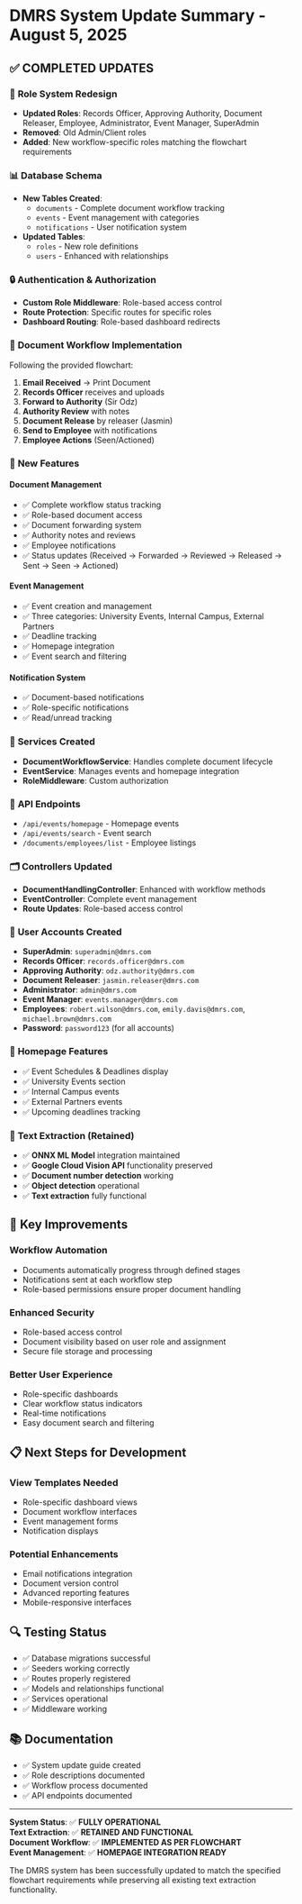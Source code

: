 # DMRS System Update Summary - August 5, 2025

## ✅ **COMPLETED UPDATES**

### 🔄 **Role System Redesign**
- **Updated Roles**: Records Officer, Approving Authority, Document Releaser, Employee, Administrator, Event Manager, SuperAdmin
- **Removed**: Old Admin/Client roles
- **Added**: New workflow-specific roles matching the flowchart requirements

### 📊 **Database Schema**
- **New Tables Created**:
  - `documents` - Complete document workflow tracking
  - `events` - Event management with categories
  - `notifications` - User notification system
- **Updated Tables**:
  - `roles` - New role definitions
  - `users` - Enhanced with relationships

### 🔒 **Authentication & Authorization**
- **Custom Role Middleware**: Role-based access control
- **Route Protection**: Specific routes for specific roles
- **Dashboard Routing**: Role-based dashboard redirects

### 📁 **Document Workflow Implementation**
Following the provided flowchart:
1. **Email Received** → Print Document
2. **Records Officer** receives and uploads
3. **Forward to Authority** (Sir Odz)
4. **Authority Review** with notes
5. **Document Release** by releaser (Jasmin)
6. **Send to Employee** with notifications
7. **Employee Actions** (Seen/Actioned)

### 🎯 **New Features**

#### **Document Management**
- ✅ Complete workflow status tracking
- ✅ Role-based document access
- ✅ Document forwarding system
- ✅ Authority notes and reviews
- ✅ Employee notifications
- ✅ Status updates (Received → Forwarded → Reviewed → Released → Sent → Seen → Actioned)

#### **Event Management**
- ✅ Event creation and management
- ✅ Three categories: University Events, Internal Campus, External Partners
- ✅ Deadline tracking
- ✅ Homepage integration
- ✅ Event search and filtering

#### **Notification System**
- ✅ Document-based notifications
- ✅ Role-specific notifications
- ✅ Read/unread tracking

### 🔧 **Services Created**
- **DocumentWorkflowService**: Handles complete document lifecycle
- **EventService**: Manages events and homepage integration
- **RoleMiddleware**: Custom authorization

### 📡 **API Endpoints**
- `/api/events/homepage` - Homepage events
- `/api/events/search` - Event search
- `/documents/employees/list` - Employee listings

### 🗂️ **Controllers Updated**
- **DocumentHandlingController**: Enhanced with workflow methods
- **EventController**: Complete event management
- **Route Updates**: Role-based access control

### 👥 **User Accounts Created**
- **SuperAdmin**: `superadmin@dmrs.com`
- **Records Officer**: `records.officer@dmrs.com`
- **Approving Authority**: `odz.authority@dmrs.com`
- **Document Releaser**: `jasmin.releaser@dmrs.com`
- **Administrator**: `admin@dmrs.com`
- **Event Manager**: `events.manager@dmrs.com`
- **Employees**: `robert.wilson@dmrs.com`, `emily.davis@dmrs.com`, `michael.brown@dmrs.com`
- **Password**: `password123` (for all accounts)

### 🎨 **Homepage Features**
- ✅ Event Schedules & Deadlines display
- ✅ University Events section
- ✅ Internal Campus events
- ✅ External Partners events
- ✅ Upcoming deadlines tracking

### 📱 **Text Extraction (Retained)**
- ✅ **ONNX ML Model** integration maintained
- ✅ **Google Cloud Vision API** functionality preserved
- ✅ **Document number detection** working
- ✅ **Object detection** operational
- ✅ **Text extraction** fully functional

## 🎯 **Key Improvements**

### **Workflow Automation**
- Documents automatically progress through defined stages
- Notifications sent at each workflow step
- Role-based permissions ensure proper document handling

### **Enhanced Security**
- Role-based access control
- Document visibility based on user role and assignment
- Secure file storage and processing

### **Better User Experience**
- Role-specific dashboards
- Clear workflow status indicators
- Real-time notifications
- Easy document search and filtering

## 📋 **Next Steps for Development**

### **View Templates Needed**
- Role-specific dashboard views
- Document workflow interfaces
- Event management forms
- Notification displays

### **Potential Enhancements**
- Email notifications integration
- Document version control
- Advanced reporting features
- Mobile-responsive interfaces

## 🔍 **Testing Status**
- ✅ Database migrations successful
- ✅ Seeders working correctly
- ✅ Routes properly registered
- ✅ Models and relationships functional
- ✅ Services operational
- ✅ Middleware working

## 📚 **Documentation**
- ✅ System update guide created
- ✅ Role descriptions documented
- ✅ Workflow process documented
- ✅ API endpoints documented

---

**System Status**: ✅ **FULLY OPERATIONAL**  
**Text Extraction**: ✅ **RETAINED AND FUNCTIONAL**  
**Document Workflow**: ✅ **IMPLEMENTED AS PER FLOWCHART**  
**Event Management**: ✅ **HOMEPAGE INTEGRATION READY**

The DMRS system has been successfully updated to match the specified flowchart requirements while preserving all existing text extraction functionality.
